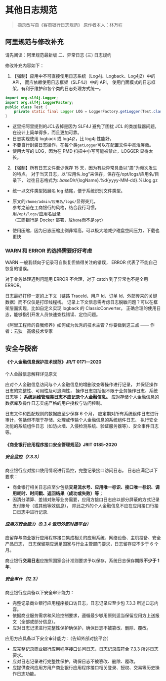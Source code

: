 # 其他日志规范

> 摘录改写自《客商银行日志规范》 原作者本人：林万程


## 阿里规范与修改补充

请先阅读：阿里规范最新版 二、异常日志 (三) 日志规约

修改补充内容如下：

1. 【强制】应用中不可直接使用日志系统（Log4j、Logback、Log4j2）中的 API，
   而应依赖使用日志框架（SLF4J）中的 API，
   使用门面模式的日志框架，有利于维护和各个类的日志处理方式统一。

```java
import org.slf4j.Logger;
import org.slf4j.LoggerFactory;
public class Test {
    private static final Logger LOG = LoggerFactory.getLogger(Test.class);
}
```

* 这里把阿里提到的JCL去掉是因为 SLF4J 避免了困扰 JCL 的类加载器问题，在设计上简单得多，而且更加可靠。
* 日志实现使用 logback 或 log4j2，比 log4j 性能好。
* 不要自行封装日志操作，在每个类`getLogger`可以在配置文件中灵活屏蔽。
* 使用大写的 LOG，因为在 PMD 扫描中小写可能被禁止，LOGGER 显得太长。


2. 【强制】所有日志文件至少保存 15 天，因为有些异常具备以“周”为频次发生的特点。
   对于当天日志，以“应用名.log”来保存，保存在/opt/logs/应用名/目录下，
   过往日志格式为: ${baseDir}/%d{yyyy-MM, aux}/%d{yyyy-MM-dd}/${logName}.%d{yyyy-MM-dd}.%i.log.gz


* 统一以文件类型拓展名 log 结尾，便于系统识别文件类型。

* 原文的`/home/admin/应用名/logs/`显得突兀， \
  参考之前在工商银行的风格，结合我行习惯， \
  用`/opt/logs/`应用名目录 \
  （工商银行是 Docker 部署，放`home`而不是`opt`）

* 使用压缩，因为日志压缩比例非常高，可以极大地减少磁盘空间压力，下载也更快


### WARN 和 ERROR 的选择需要好好考虑

WARN 一般我倾向于记录可自恢复但值得关注的错误，
ERROR 代表了不能自己恢复的错误。

对于业务处理遇到问题用 ERROR 不合理，对于 catch 到了异常也不是全用 ERROR。

日志最好打印一定的上下文（链路 TraceId、用户 Id、订单 Id、外部传来的关键数据）而不仅仅是打印线程栈。
记录上下文信息需考虑日志脱敏问题？可以在框架层面实现，比如自定义实现 logback 的 ClassicConverter。
正确合理的使用日志，能够指引开发人员快速查找错误、定位问题。

《阿里工程师的自我修养》如何成为优秀的技术主管？你要做到这三点
—— 作者：云狄　高级技术专家


## 安全与脱密

#### 《个人金融信息保护技术规范》JR/T 0171—2020

个人金融信息解释详见原文

应对个人金融信息访问与个人金融信息的增删改查等操作进行记录，
并保证操作日志的完整性、可用性及可追溯性，
操作日志包括但不限于业务操作日志、系统日志等；
**系统运维管理类日志不应记录个人金融信息。**
应对存储个人金融信息的数据库及操作日志实施严格的用户授权与访问控制。

日志文件和匹配规则的数据应至少保存 6 个月，
应定期对所有系统组件日志进行审计，包括但不限于存储、处理或传输个人金融信息的系统组件日志、
执行安全功能的系统组件日志（如防火墙、入侵检测系统、验证服务器等）、安全事件日志等。



#### 《商业银行应用程序接口安全管理规范》JRIT 0185-2020

##### 安全监控（7.3.3）

商业银行应对接口使用情况进行监控，完整记录接口访问日志。
日志应满足以下要求：
* 商业银行相关日志应至少包括**交易流水号、应用唯一标识、接口唯一标识、调用耗时、时间戳、返回结果（成功或失败）等**；
* 因清分清算、差错对账等业务需要，应用方接口日志应以部分屏蔽的方式记录支付账号（或其他等效信息），
  除此之外的个人金融信息不应在应用接口行接口日志中进行记录.


##### 应用方安全能力（9.3.4 告知外部对接平台）

应留存与商业银行应用程序接口集成相关的应用系统、网络设备、主机投备、安全产品日志，
日志保留期应满足国家与行业主管部门要求，日志留存应不少于 6 个月。

商业银行**交易日志**应按照国家会计准则要求予以保存，系统日志保存期限**不少于 1 年**．


##### 安全审计（12.3）

商业银行应具备以下安全审计能力：
* 完整记录商业银行应用程序接口访日志，日志记录应至少包 7.3.3 所述口志内容。
* 依据商业服务需求和风险控制要求，遵循最少够用原则适当保留应用方上送报文（全部或部分信息）。
* 应对日志记求进行完整性保护确保护，确保日志不被篡改、删除、覆改。

应用方应具备以下安全审计能力：（告知外部对接平台）
* 应完整记录商业银行应用程序接口访问日志，日志记录应符合 7.3.3 所述日志要求。
* 应对日志记录进行完整性保护，确保日志不被篡改、删除、覆改。
* 应提供查询应用方用户商业银行应用程序接口相关登录、授权、交易等历史操作日志功能。